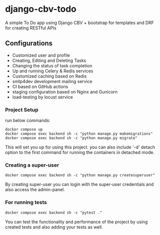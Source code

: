 # django-cbv-todo
 A simple To Do app using Django CBV + bootstrap for templates and DRF for creating RESTful APIs

## Configurations
 - Customized user and profile
 - Creating, Editing and Deleting Tasks
 - Changing the status of task completion
 - Up and running Celery & Redis services
 - Customized caching based on Redis
 - smtp4dev development mailing service
 - CI based on GitHub actions
 - staging configuration based on Nginx and Gunicorn
 - load-testing by locust service

### Project Setup
 run below commands:
 ```
 docker compose up
 docker compose exec backend sh -c "python manage.py makemigrations"
 docker compose exec backend sh -c "python manage.py migrate"
 ```
 This will set you up for using this project.
 you can also include '-d' detach option to the first command for running the containers in detached mode.

### Creating a super-user
```
docker compose exec backend sh -c "python manage.py createsuperuser"
```
By creating super-user you can login with the super-user credentials and also access the admin-panel.

### For running tests
```
docker compose exec backend sh -c "pytest ."
```
You can test the functionality and performance of the project by using created tests and also adding your tests as well.
